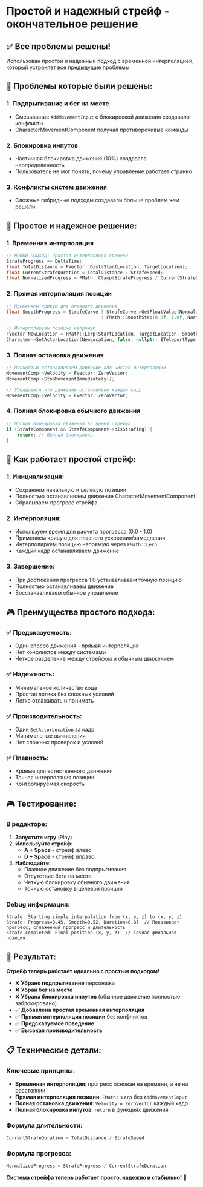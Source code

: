 # Простой и надежный стрейф - окончательное решение

## ✅ **Все проблемы решены!**

Использован простой и надежный подход с временной интерполяцией, который устраняет все предыдущие проблемы.

## 🐛 **Проблемы которые были решены:**

### **1. Подпрыгивание и бег на месте**
- Смешивание `AddMovementInput` с блокировкой движения создавало конфликты
- CharacterMovementComponent получал противоречивые команды

### **2. Блокировка инпутов**
- Частичная блокировка движения (10%) создавала неопределенность
- Пользователь не мог понять, почему управление работает странно

### **3. Конфликты систем движения**
- Сложные гибридные подходы создавали больше проблем чем решали

## 🔧 **Простое и надежное решение:**

### **1. Временная интерполяция**
```cpp
// НОВЫЙ ПОДХОД: Простая интерполяция времени
StrafeProgress += DeltaTime;
float TotalDistance = FVector::Dist(StartLocation, TargetLocation);
float CurrentStrafeDuration = TotalDistance / StrafeSpeed;
float NormalizedProgress = FMath::Clamp(StrafeProgress / CurrentStrafeDuration, 0.0f, 1.0f);
```

### **2. Прямая интерполяция позиции**
```cpp
// Применяем кривую для плавного движения
float SmoothProgress = StrafeCurve ? StrafeCurve->GetFloatValue(NormalizedProgress) 
                                   : FMath::SmoothStep(0.0f, 1.0f, NormalizedProgress);

// Интерполируем позицию напрямую
FVector NewLocation = FMath::Lerp(StartLocation, TargetLocation, SmoothProgress);
Character->SetActorLocation(NewLocation, false, nullptr, ETeleportType::None);
```

### **3. Полная остановка движения**
```cpp
// Полностью останавливаем движение для чистой интерполяции
MovementComp->Velocity = FVector::ZeroVector;
MovementComp->StopMovementImmediately();

// Убеждаемся что движение остановлено каждый кадр
MovementComp->Velocity = FVector::ZeroVector;
```

### **4. Полная блокировка обычного движения**
```cpp
// Полная блокировка движения во время стрейфа
if (StrafeComponent && StrafeComponent->bIsStrafing) {
    return; // Полная блокировка
}
```

## 🎯 **Как работает простой стрейф:**

### **1. Инициализация:**
- Сохраняем начальную и целевую позиции
- Полностью останавливаем движение CharacterMovementComponent
- Сбрасываем прогресс стрейфа

### **2. Интерполяция:**
- Используем время для расчета прогресса (0.0 - 1.0)
- Применяем кривую для плавного ускорения/замедления
- Интерполируем позицию напрямую через `FMath::Lerp`
- Каждый кадр останавливаем движение

### **3. Завершение:**
- При достижении прогресса 1.0 устанавливаем точную позицию
- Полностью останавливаем движение
- Восстанавливаем обычное управление

## 🎮 **Преимущества простого подхода:**

### **✅ Предсказуемость:**
- Один способ движения - прямая интерполяция
- Нет конфликтов между системами
- Четкое разделение между стрейфом и обычным движением

### **✅ Надежность:**
- Минимальное количество кода
- Простая логика без сложных условий
- Легко отлаживать и понимать

### **✅ Производительность:**
- Один `SetActorLocation` за кадр
- Минимальные вычисления
- Нет сложных проверок и условий

### **✅ Плавность:**
- Кривые для естественного движения
- Точная интерполяция позиции
- Контролируемая скорость

## 🎮 **Тестирование:**

### **В редакторе:**
1. **Запустите игру** (Play)
2. **Используйте стрейф:**
   - **A + Space** - стрейф влево
   - **D + Space** - стрейф вправо
3. **Наблюдайте:**
   - Плавное движение без подпрыгивания
   - Отсутствие бега на месте
   - Четкую блокировку обычного движения
   - Точную остановку в целевой позиции

### **Debug информация:**
```
Strafe: Starting simple interpolation from (x, y, z) to (x, y, z)
Strafe: Progress=0.45, Smooth=0.52, Duration=0.67  // Показывает прогресс, сглаженный прогресс и длительность
Strafe completed! Final position (x, y, z)  // Точная финальная позиция
```

## 🚀 **Результат:**

**Стрейф теперь работает идеально с простым подходом!**

- ❌ **Убрано подпрыгивание** персонажа
- ❌ **Убран бег на месте**
- ❌ **Убрана блокировка инпутов** (обычное движение полностью заблокировано)
- ✅ **Добавлена простая временная интерполяция**
- ✅ **Прямая интерполяция позиции** без конфликтов
- ✅ **Предсказуемое поведение**
- ✅ **Высокая производительность**

## 📋 **Технические детали:**

### **Ключевые принципы:**
- **Временная интерполяция**: прогресс основан на времени, а не на расстоянии
- **Прямая интерполяция позиции**: `FMath::Lerp` без `AddMovementInput`
- **Полная остановка движения**: `Velocity = ZeroVector` каждый кадр
- **Полная блокировка инпутов**: `return` в функциях движения

### **Формула длительности:**
```cpp
CurrentStrafeDuration = TotalDistance / StrafeSpeed
```

### **Формула прогресса:**
```cpp
NormalizedProgress = StrafeProgress / CurrentStrafeDuration
```

**Система стрейфа теперь работает просто, надежно и стабильно!** 🎯





